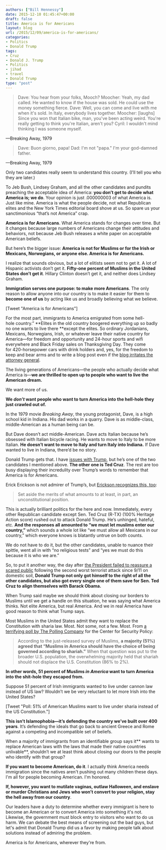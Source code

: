 ```yaml
---
authors: ["Bill Hennessy"]
date: 2015-12-10 01:45:47+00:00
draft: false
title: America is for Americans
layout: blog
url: /2015/12/09/america-is-for-americans/
categories:
- Politics
- Donald Trump
tags:
- Cruz
- Donald J. Trump
- Politics
- jihad
- travel
- Donald Trump
type: "post"
---
```


> Dave: You hear from your folks, Mooch?
Moocher: Yeah, my dad called. He wanted to know if the house was sold. He could use the money something fierce.
Dave: Well, you can come and live with me when it's sold. In Italy, everybody lives together.
Moocher: [laughs] Since you won that Italian bike, man, you've been acting weird. You're really getting to think you're Italian, aren't you?
Cyril: I wouldn't mind thinking I was someone myself.

—Breaking Away, 1979





> Dave: Buon giorno, papa!
Dad: I'm not "papa." I'm your god-damned father.

—Breaking Away, 1979



Only two candidates really seem to understand this country. (I’ll tell you who they are later.)

To Jeb Bush, Lindsey Graham, and all the other candidates and pundits preaching the acceptable idea of America: **you don’t get to decide what America is; we do**. Your opinion is just .000000003 of what America is. Just like mine. America is what the people decide, not what Republican elites and the New York Times editorial board shove at us. So spare us your sanctimonious “that’s not America” crap.

**America is for Americans**. What America stands for changes over time. But it changes because large numbers of Americans change their attitudes and behaviors, not because Jeb Bush releases a white paper on acceptable American beliefs.

But here’s the bigger issue: **America is not for Muslims or for the Irish or Mexicans, Norwegians, or anyone else. America is for Americans.**

I realize that sounds obvious, but a lot of elitists seem not to get it. A lot of Hispanic activists don’t get it. **Fifty-one percent of Muslims in the United States don’t get it**. Hillary Clinton doesn’t get it, and neither does Lindsey Graham.

**Immigration serves one purpose: to make more Americans**. The only reason to allow anyone into our country is to make it easier for them to **become one of us** by acting like us and broadly believing what we believe.

[Tweet "America is for Americans"]

For the most part, immigrants to America emigrated from some hell-hole country.” **Elites in the old country boogered everything up so badly no one wants to live there **except the elites. So ordinary Jordanians, Mexicans, Norwegians, Irish, or whatever leave their native country for America—for freedom and opportunity and 24-hour sports and wifi everywhere and Black Friday sales on Thanksgiving Day. They come for 420-horsepower cars with drink holders and, yes, for the freedom to keep and bear arms and to write a blog post even if the [blog irritates the attorney general](https://hennessysview.com/2015/12/06/i-could-go-to-jail-for-this-post/).

The living generations of Americans—the people who actually decide what America is—**we are thrilled to open up to people who want to live the American dream.**

We want more of us.

**We _don’t_ want people who want to turn America into the hell-hole they just crawled out of.**

In the 1979 movie _Breaking Away_, the young protagonist, Dave, is a high school kid in Indiana. His dad works in a quarry. Dave is as middle-class, middle-American as a human being can be.

But Dave doesn’t act middle-American. Dave acts Italian because he’s obsessed with Italian bicycle racing. He wants to move to Italy to be more Italian. **He doesn’t want to move to Italy and turn Italy into Indiana.** If Dave wanted to live in Indiana, there’d be no story.

Donald Trump gets that. I have [issues with Trump](https://hennessysview.com/2015/08/24/trump-good-bad-and-ugly/), but he’s one of the two candidates I mentioned above. **The other one is Ted Cruz**. The rest are too busy displaying their incredulity over Trump’s words to remember that America is for Americans.

Erick Erickson is not admirer of Trump’s, but [Erickson recognizes this, too](https://www.redstate.com/2015/12/07/this-is-a-brilliant-move-by-donald-trump/):



> Set aside the merits of what amounts to at least, in part, an unconstitutional position.

This is actually brilliant politics for the here and now. Immediately, every other Republican candidate except Sen. Ted Cruz (R-TX) (100% Heritage Action score) rushed out to attack Donald Trump. He’s unhinged, hateful, etc. **And the responses all amounted to “we must let muslims enter our country,”** which sounds a whole lot like “we must allow all Mexicans in our country,” which everyone knows is blatantly untrue on both counts.

We do not have to do it, but the other candidates, unable to nuance their spittle, went all in with “no religious tests” and “yes we must do this because it is who we are.”

So, to put it another way, the day after [the President failed to reassure a scared public](https://hennessysview.com/2015/12/06/the-unbearable-lightness-of-being-there/) following the second worst terrorist attack since 9/11 on domestic soil, **Donald Trump not only got himself to the right of all the other candidates, but also got every single one of them save for Sen. Ted Cruz to align themselves with Barack Obama.**



When Trump said maybe we should think about closing our borders to Muslims until we get a handle on this situation, he was saying what America thinks. Not elite America, but real America. And we in real America have good reason to think what Trump says.

Most Muslims in the United States admit they want to replace the Constitution with sharia law. Most. Not some, not a few. Most. From [a terrifying poll by The Polling Company](https://www.centerforsecuritypolicy.org/2015/06/23/nationwide-poll-of-us-muslims-shows-thousands-support-shariah-jihad/) for the Center for Security Policy:



> According to the just-released survey of Muslims, **a majority (51%) agreed that “Muslims in America should have the choice of being governed according to shariah.”** When that question was put to the broader U.S. population, the overwhelming majority held that shariah should not displace the U.S. Constitution (86% to 2%).



**In other words, 51 percent of Muslims _in America_ want to turn America into the shit-hole they escaped from.**

Suppose 51 percent of Irish immigrants wanted to live under cannon law instead of US law? Wouldn’t we be very reluctant to let more Irish into the United States?

[Tweet "Poll: 51% of American Muslims want to live under sharia instead of the US Constitution."]

**This isn’t Islamophobia—it’s defending the country we’ve built over 400 years**. It’s defending the ideals that go back to ancient Greece and Rome against a competing and incompatible set of beliefs.

When a majority of immigrants from an identifiable group says it** wants to replace American laws with the laws that made their native countries unlivable**, shouldn’t we at least think about closing our doors to the people who identify with that group?

**If you want to become American, do it**. I actually think America needs immigration since the natives aren't pushing out many children these days. I'm all for people becoming American. I'm honored.

**If, however, you want to mutilate vaginas, outlaw Halloween, and enslave or murder Christians and Jews who won’t convert to your religion, stay the hell away from our country**.

Our leaders have a duty to determine whether every immigrant is here to become an American or to convert America into something it's not. Likewise, the government must block entry to visitors who want to do us harm. We can debate the best means of screening out the bad guys, but let's admit that Donald Trump did us a favor by making people talk about solutions instead of admiring the problem.

America is for Americans, wherever they're from.
